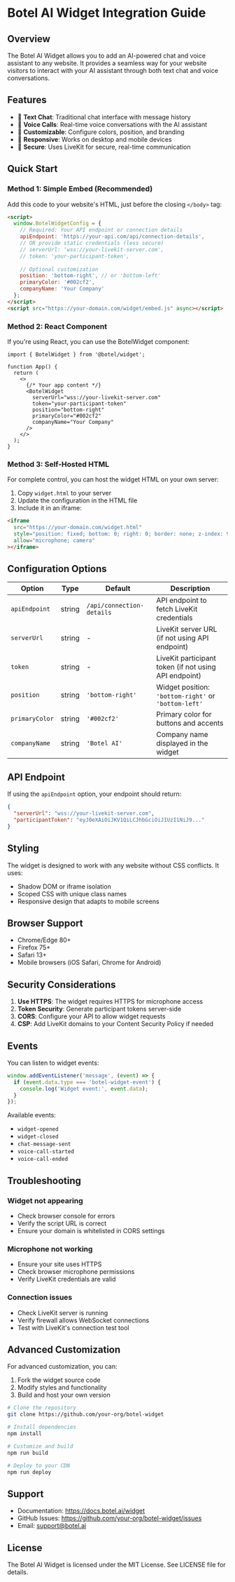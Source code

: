 # Botel AI Widget Integration Guide

## Overview

The Botel AI Widget allows you to add an AI-powered chat and voice assistant to any website. It provides a seamless way for your website visitors to interact with your AI assistant through both text chat and voice conversations.

## Features

- 💬 **Text Chat**: Traditional chat interface with message history
- 🎤 **Voice Calls**: Real-time voice conversations with the AI assistant
- 🎨 **Customizable**: Configure colors, position, and branding
- 📱 **Responsive**: Works on desktop and mobile devices
- 🔐 **Secure**: Uses LiveKit for secure, real-time communication

## Quick Start

### Method 1: Simple Embed (Recommended)

Add this code to your website's HTML, just before the closing `</body>` tag:

```html
<script>
  window.BotelWidgetConfig = {
    // Required: Your API endpoint or connection details
    apiEndpoint: 'https://your-api.com/api/connection-details',
    // OR provide static credentials (less secure)
    // serverUrl: 'wss://your-livekit-server.com',
    // token: 'your-participant-token',
    
    // Optional customization
    position: 'bottom-right', // or 'bottom-left'
    primaryColor: '#002cf2',
    companyName: 'Your Company'
  };
</script>
<script src="https://your-domain.com/widget/embed.js" async></script>
```

### Method 2: React Component

If you're using React, you can use the BotelWidget component:

```tsx
import { BotelWidget } from '@botel/widget';

function App() {
  return (
    <>
      {/* Your app content */}
      <BotelWidget
        serverUrl="wss://your-livekit-server.com"
        token="your-participant-token"
        position="bottom-right"
        primaryColor="#002cf2"
        companyName="Your Company"
      />
    </>
  );
}
```

### Method 3: Self-Hosted HTML

For complete control, you can host the widget HTML on your own server:

1. Copy `widget.html` to your server
2. Update the configuration in the HTML file
3. Include it in an iframe:

```html
<iframe 
  src="https://your-domain.com/widget.html"
  style="position: fixed; bottom: 0; right: 0; border: none; z-index: 999999;"
  allow="microphone; camera"
></iframe>
```

## Configuration Options

| Option | Type | Default | Description |
|--------|------|---------|-------------|
| `apiEndpoint` | string | `/api/connection-details` | API endpoint to fetch LiveKit credentials |
| `serverUrl` | string | - | LiveKit server URL (if not using API endpoint) |
| `token` | string | - | LiveKit participant token (if not using API endpoint) |
| `position` | string | `'bottom-right'` | Widget position: `'bottom-right'` or `'bottom-left'` |
| `primaryColor` | string | `'#002cf2'` | Primary color for buttons and accents |
| `companyName` | string | `'Botel AI'` | Company name displayed in the widget |

## API Endpoint

If using the `apiEndpoint` option, your endpoint should return:

```json
{
  "serverUrl": "wss://your-livekit-server.com",
  "participantToken": "eyJ0eXAiOiJKV1QiLCJhbGciOiJIUzI1NiJ9..."
}
```

## Styling

The widget is designed to work with any website without CSS conflicts. It uses:
- Shadow DOM or iframe isolation
- Scoped CSS with unique class names
- Responsive design that adapts to mobile screens

## Browser Support

- Chrome/Edge 80+
- Firefox 75+
- Safari 13+
- Mobile browsers (iOS Safari, Chrome for Android)

## Security Considerations

1. **Use HTTPS**: The widget requires HTTPS for microphone access
2. **Token Security**: Generate participant tokens server-side
3. **CORS**: Configure your API to allow widget requests
4. **CSP**: Add LiveKit domains to your Content Security Policy if needed

## Events

You can listen to widget events:

```javascript
window.addEventListener('message', (event) => {
  if (event.data.type === 'botel-widget-event') {
    console.log('Widget event:', event.data);
  }
});
```

Available events:
- `widget-opened`
- `widget-closed`
- `chat-message-sent`
- `voice-call-started`
- `voice-call-ended`

## Troubleshooting

### Widget not appearing
- Check browser console for errors
- Verify the script URL is correct
- Ensure your domain is whitelisted in CORS settings

### Microphone not working
- Ensure your site uses HTTPS
- Check browser microphone permissions
- Verify LiveKit credentials are valid

### Connection issues
- Check LiveKit server is running
- Verify firewall allows WebSocket connections
- Test with LiveKit's connection test tool

## Advanced Customization

For advanced customization, you can:

1. Fork the widget source code
2. Modify styles and functionality
3. Build and host your own version

```bash
# Clone the repository
git clone https://github.com/your-org/botel-widget

# Install dependencies
npm install

# Customize and build
npm run build

# Deploy to your CDN
npm run deploy
```

## Support

- Documentation: https://docs.botel.ai/widget
- GitHub Issues: https://github.com/your-org/botel-widget/issues
- Email: support@botel.ai

## License

The Botel AI Widget is licensed under the MIT License. See LICENSE file for details.